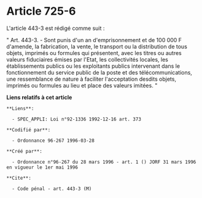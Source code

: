 # Article 725-6

L'article 443-3 est rédigé comme suit :

" Art. 443-3. - Sont punis d'un an d'emprisonnement et de 100 000 F d'amende, la fabrication, la vente, le transport ou la
distribution de tous objets, imprimés ou formules qui présentent, avec les titres ou autres valeurs fiduciaires émises par
l'Etat, les collectivités locales, les établissements publics ou les exploitants publics intervenant dans le fonctionnement
du service public de la poste et des télécommunications, une ressemblance de nature à faciliter l'acceptation desdits objets,
imprimés ou formules au lieu et place des valeurs imitées. "

**Liens relatifs à cet article**

	**Liens**:

	  - SPEC_APPLI: Loi n°92-1336 1992-12-16 art. 373

	**Codifié par**:

	  - Ordonnance 96-267 1996-03-28

	**Créé par**:

	  - Ordonnance n°96-267 du 28 mars 1996 - art. 1 () JORF 31 mars 1996 en vigueur le 1er mai 1996

	**Cite**:

	  - Code pénal - art. 443-3 (M)
